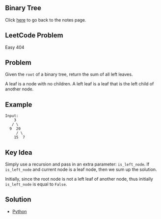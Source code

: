 ## Binary Tree
Click [here](../notes.md) to go back to the notes page.

## LeetCode Problem
Easy 404

## Problem
Given the `root` of a binary tree, return the sum of all left leaves.

A leaf is a node with no children. A left leaf is a leaf that is the left child of another node.

## Example
```
Input:
    3
   / \
  9  20
     / \
    15  7
```

## Key Idea
Simply use a recursion and pass in an extra parameter: `is_left_node`. If `is_left_node` and current node is a leaf node, then we sum up the solution.

Initially, since the root node is not a left leaf of another node, thus initially `is_left_node` is equal to `False`.

## Solution
- [Python](./solution.py)